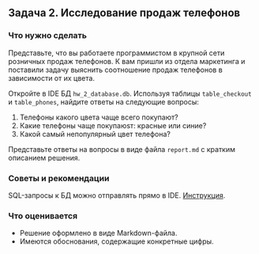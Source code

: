 ## Задача 2. Исследование продаж телефонов
### Что нужно сделать

Представьте, что вы работаете программистом в крупной сети розничных продаж телефонов. К вам пришли из отдела маркетинга и поставили задачу выяснить соотношение продаж телефонов
в зависимости от их цвета. 

Откройте в IDE БД `hw_2_database.db`. Используя таблицы `table_checkout` и `table_phones`, найдите ответы на следующие вопросы:

1. Телефоны какого цвета чаще всего покупают?
2. Какие телефоны чаще покупаюsт: красные или синие?
3. Какой самый непопулярный цвет телефона?

Представьте ответы на вопросы в виде файла `report.md` с кратким описанием решения.
### Советы и рекомендации
SQL-запросы к БД можно отправлять прямо в IDE. [Инструкция](https://www.jetbrains.com/help/pycharm/working-with-database-consoles.html).
### Что оценивается
* Решение оформлено в виде Markdown-файла.
* Имеются обоснования, содержащие конкретные цифры.
